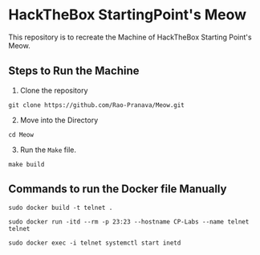 # HackTheBox StartingPoint's Meow
This repository is to recreate the Machine of HackTheBox Starting Point's Meow.

## Steps to Run the Machine

1. Clone the repository
```
git clone https://github.com/Rao-Pranava/Meow.git
```

2. Move into the Directory
```
cd Meow
```

3. Run the `Make` file.
```
make build
```

## Commands to run the Docker file Manually

```
sudo docker build -t telnet .
```
```
sudo docker run -itd --rm -p 23:23 --hostname CP-Labs --name telnet telnet
```
```
sudo docker exec -i telnet systemctl start inetd
